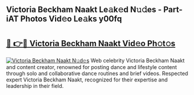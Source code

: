 ## Victoria Beckham Naakt Le𝚊k𝚎d N𝚞𝚍es - Part-iAT Photos Vid𝚎o Le𝚊ks y00fq

# <h2><a href="http://fb03ts.evod.top/?m=Victoria+Beckham+Naakt">🔗 👉🔴 Victoria Beckham Naakt Vid𝚎o Ph𝚘t𝚘s</a></h2>

[![Victoria Beckham Naakt N𝚞d𝚎s](https://i.imgur.com/8V9OHl7.gif)](http://fb03ts.evod.top/?m=Victoria+Beckham+Naakt)
Web celebrity Victoria Beckham Naakt and content creator, renowned for posting dance and lifestyle content through solo and collaborative dance routines and brief videos. Respected expert Victoria Beckham Naakt, recognized for their expertise and leadership in their field. 
